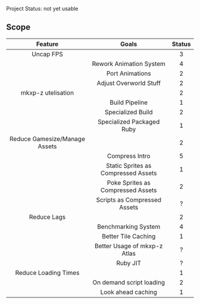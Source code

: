 Project Status: not yet usable

## Scope
| Feature | Goals | Status |
| :---:|:---:|:---: |
| Uncap FPS |  | 3 |
| | Rework Animation System | 4 |
| | Port Animations | 2 |
| | Adjust Overworld Stuff | 2 |
| mkxp-z utelisation | | 2 |
| | Build Pipeline | 1 |
| | Specialized Build | 2 |
| | Specialized Packaged Ruby | 1 |
| Reduce Gamesize/Manage Assets | | 2 |
| | Compress Intro | 5 |
| | Static Sprites as Compressed Assets | 1 |
| | Poke Sprites as Compressed Assets | 2 |
| | Scripts as Compressed Assets | ? |
| Reduce Lags | | 2 |
| | Benchmarking System | 4 |
| | Better Tile Caching | 1 |
| | Better Usage of mkxp-z Atlas | ? |
| | Ruby JIT | ? |
| Reduce Loading Times | | 1 |
| | On demand script loading | 2 |
| | Look ahead caching | 1 |
